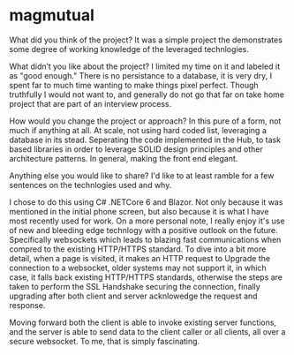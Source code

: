 # magmutual
What did you think of the project?
It was a simple project the demonstrates some degree of working knowledge of the leveraged technlogies.


What didn’t you like about the project?
I limited my time on it and labeled it as "good enough." There is no persistance to a database, it is very dry, I spent far to much time wanting to make things pixel 
perfect. Though truthfully I would not want to, and generally do not go that far on take home project that are part of an interview process.


How would you change the project or approach?
In this pure of a form, not much if anything at all. At scale, not using hard coded list, leveraging a database in its stead. Seperating the code implemented in the Hub, 
to task based libraries in order to leverage SOLID design principles and other architecture patterns. In general, making the front end elegant.


Anything else you would like to share?
I'd like to at least ramble for a few sentences on the technlogies used and why.

I chose to do this using C# .NETCore 6 and Blazor. Not only because it was mentioned in the initial phone screen, but also because it is what I have most recently used 
for work. On a more personal note, I really enjoy it's use of new and bleeding edge technlogy with a positive outlook on the future. Specifically websockets which leads
to blazing fast communications when compred to the existing HTTP/HTTPS standard. To dive into a bit more detail, when a page is visited, it makes an HTTP request to 
Upgrade the connection to a websocket, older systems may not support it, in which case, it falls back existing HTTP/HTTPS standards, otherwise the steps are taken to 
perform the SSL Handshake securing the connection, finally upgrading after both client and server acknlowedge the request and response.

Moving forward both the client is able to invoke existing server functions, and the server is able to send data to the client caller or all clients, all over a secure
websocket. To me, that is simply fascinating.
